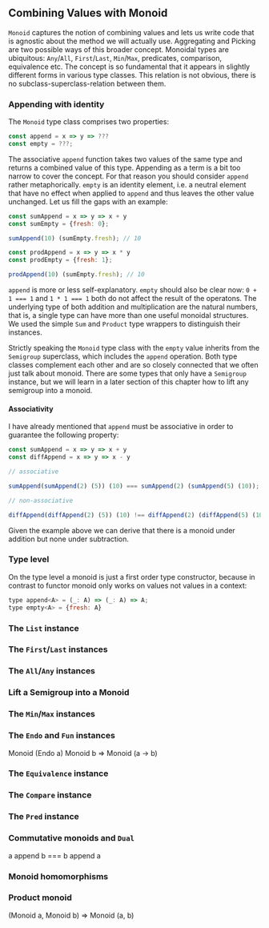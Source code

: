 ## Combining Values with Monoid

`Monoid` captures the notion of combining values and lets us write code that is agnostic about the method we will actually use. Aggregating and Picking are two possible ways of this broader concept. Monoidal types are ubiquitous: `Any`/`All`, `First`/`Last`, `Min`/`Max`, predicates, comparison, equivalence etc. The concept is so fundamental that it appears in slightly different forms in various type classes. This relation is not obvious, there is no subclass-superclass-relation between them.

### Appending with identity

The `Monoid` type class comprises two properties:

```javascript
const append = x => y => ???
const empty = ???;
```
The associative `append` function takes two values of the same type and returns a combined value of this type. Appending as a term is a bit too narrow to cover the concept. For that reason you should consider `append` rather metaphorically. `empty` is an identity element, i.e. a neutral element that have no effect when applied to `append` and thus leaves the other value unchanged. Let us fill the gaps with an example:

```javascript
const sumAppend = x => y => x + y
const sumEmpty = {fresh: 0};

sumAppend(10) (sumEmpty.fresh); // 10

const prodAppend = x => y => x * y
const prodEmpty = {fresh: 1};

prodAppend(10) (sumEmpty.fresh); // 10
```
`append` is more or less self-explanatory. `empty` should also be clear now: `0 + 1 === 1` and `1 * 1 === 1` both do not affect the result of the operatons. The underlying type of both addition and multiplication are the natural numbers, that is, a single type can have more than one useful monoidal structures. We used the simple `Sum` and `Product` type wrappers to distinguish their instances.

Strictly speaking the `Monoid` type class with the `empty` value inherits from the `Semigroup` superclass, which includes the `append` operation. Both type classes complement each other and are so closely connected that we often just talk about monoid. There are some types that only have a `Semigroup` instance, but we will learn in a later section of this chapter how to lift any semigroup into a monoid.

#### Associativity

I have already mentioned that `append` must be associative in order to guarantee the following property:

```javascript
const sumAppend = x => y => x + y
const diffAppend = x => y => x - y

// associative

sumAppend(sumAppend(2) (5)) (10) === sumAppend(2) (sumAppend(5) (10));

// non-associative

diffAppend(diffAppend(2) (5)) (10) !== diffAppend(2) (diffAppend(5) (10));
```
Given the example above we can derive that there is a monoid under addition but none under subtraction.

### Type level

On the type level a monoid is just a first order type constructor, because in contrast to functor monoid only works on values not values in a context:

```javascript
type append<A> = (_: A) => (_: A) => A;
type empty<A> = {fresh: A}
```
### The `List` instance

### The `First`/`Last` instances

### The `All`/`Any` instances

### Lift a Semigroup into a Monoid

### The `Min`/`Max` instances

### The `Endo` and `Fun` instances

Monoid (Endo a)
Monoid b => Monoid (a -> b)

### The `Equivalence` instance

### The `Compare` instance

### The `Pred` instance

### Commutative monoids and `Dual`

a append b === b append a

### Monoid homomorphisms

### Product monoid

(Monoid a, Monoid b) => Monoid (a, b)
